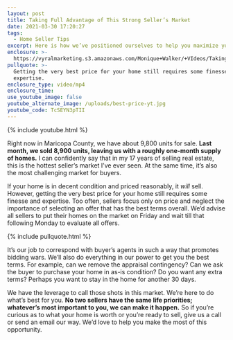 ```yaml
---
layout: post
title: Taking Full Advantage of This Strong Seller’s Market
date: 2021-03-30 17:20:27
tags:
  - Home Seller Tips
excerpt: Here is how we’ve positioned ourselves to help you maximize your sale.
enclosure: >-
  https://vyralmarketing.s3.amazonaws.com/Monique+Walker/+VIdeos/Taking+Full+Advantage+of+This+Strong+Seller%E2%80%99s+Market.mp4
pullquote: >-
  Getting the very best price for your home still requires some finesse and
  expertise.
enclosure_type: video/mp4
enclosure_time:
use_youtube_image: false
youtube_alternate_image: /uploads/best-price-yt.jpg
youtube_code: TcSEYN3pTII
---
```

{% include youtube.html %}

Right now in Maricopa County, we have about 9,800 units for sale. **Last month, we sold 8,900 units, leaving us with a roughly one-month supply of homes.** I can confidently say that in my 17 years of selling real estate, this is the hottest seller’s market I’ve ever seen. At the same time, it’s also the most challenging market for buyers.&nbsp;

If your home is in decent condition and priced reasonably, it *will* sell. However, getting the very best price for your home still requires some finesse and expertise. Too often, sellers focus only on price and neglect the importance of selecting an offer that has the best terms overall. We’d advise all sellers to put their homes on the market on Friday and wait till that following Monday to evaluate all offers.&nbsp;

{% include pullquote.html %}

It’s our job to correspond with buyer’s agents in such a way that promotes bidding wars. We’ll also do everything in our power to get you the best terms. For example, can we remove the appraisal contingency? Can we ask the buyer to purchase your home in as-is condition? Do you want any extra terms? Perhaps you want to stay in the home for another 30 days.&nbsp;

We have the leverage to call those shots in this market. We’re here to do what’s best for you. **No two sellers have the same life priorities; whatever’s most important to you, we can make it happen.** So if you’re curious as to what your home is worth or you’re ready to sell, give us a call or send an email our way. We’d love to help you make the most of this opportunity.
